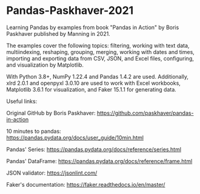 # Pandas-Paskhaver-2021

Learning Pandas by examples from book "Pandas in Action" by Boris Paskhaver published by Manning in 2021.

The examples cover the following topics: filtering, working with text data, multiindexing, reshaping, grouping, merging, working with dates and times, importing and exporting data from CSV, JSON, and Excel files, configuring, and visualization by Matplotlib.

With Python 3.8+, NumPy 1.22.4 and Pandas 1.4.2 are used. Additionally, xlrd 2.0.1 and openpyxl 3.0.10 are used to work with Excel workbooks, Matplotlib 3.6.1 for visualization, and Faker 15.1.1 for generating data. 

Useful links:

Original GitHub by Boris Paskhaver:
https://github.com/paskhaver/pandas-in-action

10 minutes to pandas:
https://pandas.pydata.org/docs/user_guide/10min.html

Pandas' Series: 
https://pandas.pydata.org/docs/reference/series.html

Pandas' DataFrame:
https://pandas.pydata.org/docs/reference/frame.html

JSON validator:
https://jsonlint.com/

Faker's documentation:
https://faker.readthedocs.io/en/master/
